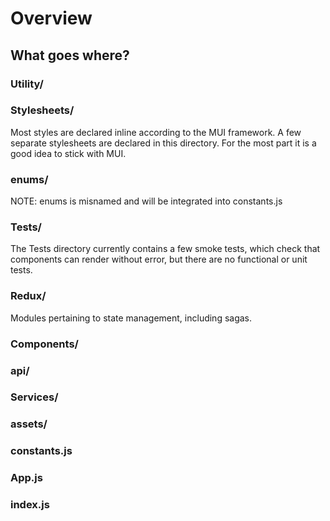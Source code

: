# Overview

## What goes where?

### Utility/

### Stylesheets/

Most styles are declared inline according to the MUI framework. A few separate stylesheets are declared in this directory. For the most part it is a good idea to stick with MUI.

### enums/

NOTE: enums is misnamed and will be integrated into constants.js

### Tests/

The Tests directory currently contains a few smoke tests, which check that components can render without error, but there are no functional or unit tests.

### Redux/

Modules pertaining to state management, including sagas.

### Components/

### api/

### Services/

### assets/

### constants.js

### App.js

### index.js
